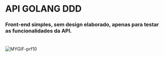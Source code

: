 ﻿# API GOLANG DDD
 
### Front-end simples, sem design elaborado, apenas para testar as funcionalidades da API.
#

![MYGIF-prf10](https://github.com/kaiquye/golang-api-estudos/assets/69175890/5ccd270c-24c2-494e-acfb-9fdaa081b0a8)
